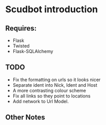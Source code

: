 # Scudbot introduction

## Requires:
* Flask
* Twisted
* Flask-SQLAlchemy

## TODO
* Fix the formatting on urls so it looks nicer
* Separate ident into Nick, Ident and Host
* A more contrasting colour scheme
* Fix all links so they point to locations
* Add network to Url Model.

## Other Notes
